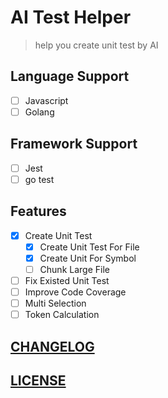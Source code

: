# AI Test Helper

> help you create unit test by AI

## Language Support

- [ ] Javascript
- [ ] Golang

## Framework Support

- [ ] Jest
- [ ] go test

## Features

- [x] Create Unit Test
  - [x] Create Unit Test For File
  - [x] Create Unit For Symbol
  - [ ] Chunk Large File
- [ ] Fix Existed Unit Test
- [ ] Improve Code Coverage
- [ ] Multi Selection
- [ ] Token Calculation

## [CHANGELOG](./CHANGELOG.md)

## [LICENSE](./LICENSE)